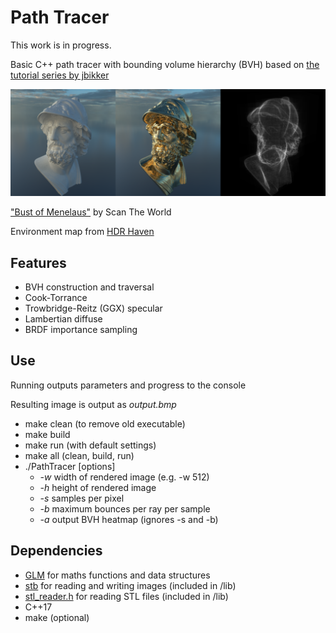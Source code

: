 # Path Tracer

This work is in progress.

Basic C++ path tracer with bounding volume hierarchy (BVH) based on [the tutorial series by jbikker](https://jacco.ompf2.com/2022/04/13/how-to-build-a-bvh-part-1-basics/)

<p align="center" width="100%">
    <img src="images/screenshot.png" alt="Screenshot">
</p>

["Bust of Menelaus"](https://www.myminifactory.com/object/3d-print-bust-of-menelaus-32197) by Scan The World

Environment map from [HDR Haven](https://hdri-haven.com/)

## Features

- BVH construction and traversal
- Cook-Torrance
- Trowbridge-Reitz (GGX) specular
- Lambertian diffuse
- BRDF importance sampling

## Use

Running outputs parameters and progress to the console

Resulting image is output as *output.bmp*

- make clean (to remove old executable)
- make build
- make run (with default settings)
- make all (clean, build, run)
- ./PathTracer \[options\]
    - *-w* width of rendered image (e.g. -w 512)
    - *-h* height of rendered image
    - *-s* samples per pixel
    - *-b* maximum bounces per ray per sample
    - *-a* output BVH heatmap (ignores -s and -b)


## Dependencies

- [GLM](https://github.com/g-truc/glm) for maths functions and data structures
- [stb](https://github.com/nothings/stb) for reading and writing images (included in /lib)
- [stl_reader.h](https://github.com/sreiter/stl_reader) for reading STL files (included in /lib)
- C++17
- make (optional)
